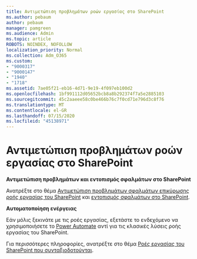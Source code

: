 ```yaml
---
title: Αντιμετώπιση προβλημάτων ροών εργασίας στο SharePoint
ms.author: pebaum
author: pebaum
manager: pamgreen
ms.audience: Admin
ms.topic: article
ROBOTS: NOINDEX, NOFOLLOW
localization_priority: Normal
ms.collection: Adm_O365
ms.custom:
- "9000317"
- "9000147"
- "1940"
- "1718"
ms.assetid: 7ae05f21-eb16-4d71-9e19-4f097eb100d2
ms.openlocfilehash: 1bf991112d05652bcb8a8b292374f7a5e2885103
ms.sourcegitcommit: 45c2aaeee58c0be466b76c7f0cd71e796d3c8f76
ms.translationtype: MT
ms.contentlocale: el-GR
ms.lasthandoff: 07/15/2020
ms.locfileid: "45138971"
---
```

# <a name="troubleshoot-workflows-in-sharepoint"></a>Αντιμετώπιση προβλημάτων ροών εργασίας στο SharePoint

**Αντιμετώπιση προβλημάτων και εντοπισμός σφαλμάτων στο SharePoint**

Ανατρέξτε στο θέμα [Αντιμετώπιση προβλημάτων σφαλμάτων επικύρωσης ροής εργασίας του SharePoint](https://docs.microsoft.com/sharepoint/dev/general-development/troubleshooting-sharepoint-server-workflow-validation-errors-in-visio) και [εντοπισμός σφαλμάτων στο SharePoint](https://docs.microsoft.com/sharepoint/dev/general-development/debugging-sharepoint-server-workflows).

**Αυτοματοποίηση ενέργειας**

Εάν μόλις ξεκινάτε με τις ροές εργασίας, εξετάστε το ενδεχόμενο να χρησιμοποιήσετε το [Power Automate](https://docs.microsoft.com/power-automate/modern-approvals) αντί για τις κλασικές λύσεις ροής εργασίας του SharePoint.

Για περισσότερες πληροφορίες, ανατρέξτε στο θέμα [Ροές εργασίας του SharePoint που συνταξιοδοτούνται](https://docs.microsoft.com/alchemyinsights/sharepoint-workflows-retiring).
